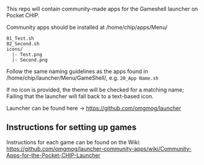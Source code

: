 This repo will contain community-made apps for the Gameshell launcher on Pocket CHIP.

Community apps should be installed at /home/chip/apps/Menu/

```
01_Test.sh
02_Second.sh
icons/
  |- Test.png
  |- Second.png
```

Follow the same naming guidelines as the apps found in /home/chip/launcher/Menu/GameShell/, e.g. `20_App Name.sh`

If no icon is provided, the theme will be checked for a matching name; Failing that the launcher will fall back to a text-based icon.

Launcher can be found here -> https://github.com/omgmog/launcher

## Instructions for setting up games

Instructions for each game can be found on the Wiki: https://github.com/omgmog/launcher-community-apps/wiki/Community-Apps-for-the-Pocket-CHIP-Launcher
